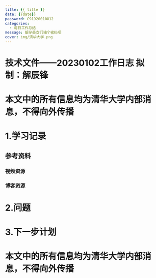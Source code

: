 ```yaml
---
title: {{ title }}
date: {{date}}
password: C91920010812
categories:
  - 每日工作总结
message: 靓仔美女们输个密码呗
cover: img/清华大学.png
---
```




# 技术文件——20230102工作日志			拟制：解辰锋

# 本文中的所有信息均为清华大学内部消息，不得向外传播

# 1.学习记录

## 参考资料

### 视频资源

### 博客资源

### 

# 2.问题

# 3.下一步计划

# 本文中的所有信息均为清华大学内部消息，不得向外传播

# 
